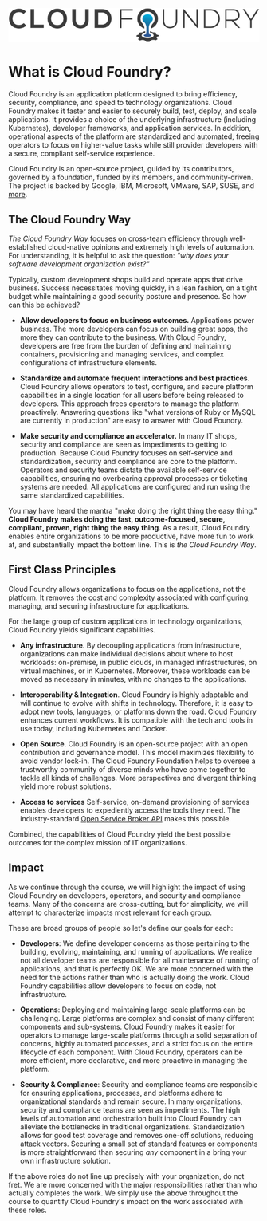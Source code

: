 
![Cloud Foundry logo](images/CFF_Logo_rgb.png)

# What is Cloud Foundry?

Cloud Foundry is an application platform designed to bring efficiency, security, compliance, and speed to technology organizations. Cloud Foundry makes it faster and easier to securely build, test, deploy, and scale applications. It provides a choice of the underlying infrastructure (including Kubernetes), developer frameworks, and application services. In addition, operational aspects of the platform are standardized and automated, freeing operators to focus on higher-value tasks while still provider developers with a secure, compliant self-service experience.

Cloud Foundry is an open-source project, guided by its contributors, governed by a foundation, funded by its members, and community-driven. The project is backed by Google, IBM, Microsoft, VMware, SAP, SUSE, and [more](https://www.cloudfoundry.org/members/).


## The Cloud Foundry Way

_The Cloud Foundry Way_ focuses on cross-team efficiency through well-established cloud-native opinions and extremely high levels of automation. For understanding, it is helpful to ask the question: _"why does your software development organization exist?"_

Typically, custom development shops build and operate apps that drive business. Success necessitates moving quickly, in a lean fashion, on a tight budget while maintaining a good security posture and presence.  So how can this be achieved?

* **Allow developers to focus on business outcomes.** Applications power business. The more developers can focus on building great apps, the more they can contribute to the business. With Cloud Foundry, developers are free from the burden of defining and maintaining containers, provisioning and managing services, and complex configurations of infrastructure elements.

* **Standardize and automate frequent interactions and best practices.** Cloud Foundry allows operators to test, configure, and secure platform capabilities in a single location for all users before being released to developers. This approach frees operators to manage the platform proactively. Answering questions like "what versions of Ruby or MySQL are currently in production" are easy to answer with Cloud Foundry.  

* **Make security and compliance an accelerator.** In many IT shops, security and compliance are seen as impediments to getting to production. Because Cloud Foundry focuses on self-service and standardization, security and compliance are core to the platform. Operators and security teams dictate the available self-service capabilities, ensuring no overbearing approval processes or ticketing systems are needed. All applications are configured and run using the same standardized capabilities.

You may have heard the mantra "make doing the right thing the easy thing." **Cloud Foundry makes doing the fast, outcome-focused, secure, compliant, proven, right thing the easy thing**. As a result, Cloud Foundry enables entire organizations to be more productive, have more fun to work at, and substantially impact the bottom line. This is _the Cloud Foundry Way_.

## First Class Principles

Cloud Foundry allows organizations to focus on the applications, not the platform. It removes the cost and complexity associated with configuring, managing, and securing infrastructure for applications.

For the large group of custom applications in technology organizations, Cloud Foundry yields significant capabilities. 

* **Any infrastructure**. By decoupling applications from infrastructure, organizations can make individual decisions about where to host workloads: on-premise, in public clouds, in managed infrastructures, on virtual machines, or in Kubernetes. Moreover, these workloads can be moved as necessary in minutes, with no changes to the applications.

* **Interoperability & Integration**. Cloud Foundry is highly adaptable and will continue to evolve with shifts in technology. Therefore, it is easy to adopt new tools, languages, or platforms down the road. Cloud Foundry enhances current workflows. It is compatible with the tech and tools in use today, including Kubernetes and Docker. 
 
* **Open Source**. Cloud Foundry is an open-source project with an open contribution and governance model. This model maximizes flexibility to avoid vendor lock-in. The Cloud Foundry Foundation helps to oversee a trustworthy community of diverse minds who have come together to tackle all kinds of challenges. More perspectives and divergent thinking yield more robust solutions.

* **Access to services** Self-service, on-demand provisioning of services enables developers to expediently access the tools they need. The industry-standard [Open Service Broker API](https://www.openservicebrokerapi.org/) makes this possible.

Combined, the capabilities of Cloud Foundry yield the best possible outcomes for the complex mission of IT organizations.

## Impact

As we continue through the course, we will highlight the impact of using Cloud Foundry on developers, operators, and security and compliance teams. Many of the concerns are cross-cutting, but for simplicity, we will attempt to characterize impacts most relevant for each group. 

These are broad groups of people so let's define our goals for each:

- **Developers**: We define developer concerns as those pertaining to the building, evolving, maintaining, and running of applications. We realize not all developer teams are responsible for all maintenance of running of applications, and that is perfectly OK. We are more concerned with the need for the actions rather than who is actually doing the work. Cloud Foundry capabilities allow developers to focus on code, not infrastructure.

- **Operations**: Deploying and maintaining large-scale platforms can be challenging. Large platforms are complex and consist of many different components and sub-systems. Cloud Foundry makes it easier for operators to manage large-scale platforms through a solid separation of concerns, highly automated processes, and a strict focus on the entire lifecycle of each component. With Cloud Foundry, operators can be more efficient, more declarative, and more proactive in managing the platform.

- **Security & Compliance**: Security and compliance teams are responsible for ensuring applications, processes, and platforms adhere to organizational standards and remain secure. In many organizations, security and compliance teams are seen as impediments. The high levels of automation and orchestration built into Cloud Foundry can alleviate the bottlenecks in traditional organizations. Standardization allows for good test coverage and removes one-off solutions, reducing attack vectors. Securing a small set of standard features or components is more straightforward than securing _any_ component in a bring your own infrastructure solution. 

If the above roles do not line up precisely with your organization, do not fret. We are more concerned with the major responsibilities rather than who actually completes the work. We simply use the above throughout the course to quantify Cloud Foundry's impact on the work associated with these roles.